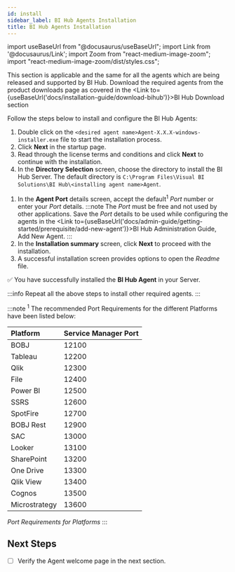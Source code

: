 ```yaml
---
id: install
sidebar_label: BI Hub Agents Installation
title: BI Hub Agents Installation
---
```


import useBaseUrl from "@docusaurus/useBaseUrl";
import Link from '@docusaurus/Link';
import Zoom from "react-medium-image-zoom";
import "react-medium-image-zoom/dist/styles.css";

This section is applicable and the same for all the agents which are being released and supported by BI Hub.
Download the required agents from the product downloads page as covered in the <Link to={useBaseUrl('docs/installation-guide/download-bihub')}>BI Hub Download section</Link>

Follow the steps below to install and configure the BI Hub Agents:

1. Double click on the `<desired agent name>Agent-X.X.X-windows-installer.exe` file to start the installation process.
1. Click **Next** in the startup page.
1. Read through the license terms and conditions and click **Next** to continue with the installation.
1. In the **Directory Selection** screen, choose the directory to install the BI Hub Server.  The default directory is `C:\Program Files\Visual BI Solutions\BI Hub\<installing agent name>Agent`.
<!-- Present Default directory:  `C:\Program Files\Visual BI Solutions\VBI View\<installing agent name>Agent` keep same as the product : Check with Nithya-->
1. In the **Agent Port** details screen, accept the default<sup>1</sup> *Port* number or enter your *Port* details. 
:::note
The *Port* must be free and not used by other applications. 
Save the *Port* details to be used while configuring the agents in the <Link to={useBaseUrl('docs/admin-guide/getting-started/prerequisite/add-new-agent')}>BI Hub Administration Guide, Add New Agent</Link>.
:::
1. In the **Installation summary** screen, click **Next** to proceed with the installation. 
1. A successful installation screen provides options to open the *Readme* file.

:white_check_mark: You have successfully installed the **BI Hub Agent** in your Server.

:::info
Repeat all the above steps to install other required agents.
:::

:::note
<sup>1</sup>
The recommended Port Requirements for the different Platforms have been listed below:

| Platform | Service Manager Port |
| :--- | :--- |
| BOBJ | 12100 |
| Tableau | 12200 |
| Qlik | 12300 |
| File | 12400 |
| Power BI | 12500 |
| SSRS | 12600 |
| SpotFire | 12700 |
| BOBJ Rest | 12900 |
| SAC | 13000 |
| Looker | 13100 |
| SharePoint | 13200 |
| One Drive | 13300 |
| Qlik View | 13400 |
| Cognos | 13500 |
| Microstrategy | 13600 |

*Port Requirements for Platforms*
:::

## Next Steps

- [ ] Verify the Agent welcome page in the next section.